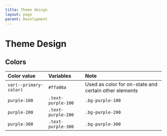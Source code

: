 ```yaml
---
title: Theme design
layout: page
parent: Development
---
```


# Theme Design


## Colors

| Color value    | Variables   | Note |
|:---------------|:---------------------|:-------------------------|
| <span class="d-inline-block p-2 mr-1 v-align-middle peach-000"></span> `var(--primary-color)` | `#ffa08a` | Used as color for on-state and certain other elements |
| <span class="d-inline-block p-2 mr-1 v-align-middle bg-purple-100"></span> `purple-100` | `.text-purple-100` | `.bg-purple-100` |
| <span class="d-inline-block p-2 mr-1 v-align-middle bg-purple-200"></span> `purple-200` | `.text-purple-200` | `.bg-purple-200` |
| <span class="d-inline-block p-2 mr-1 v-align-middle bg-purple-300"></span> `purple-300` | `.text-purple-300` | `.bg-purple-300` |

